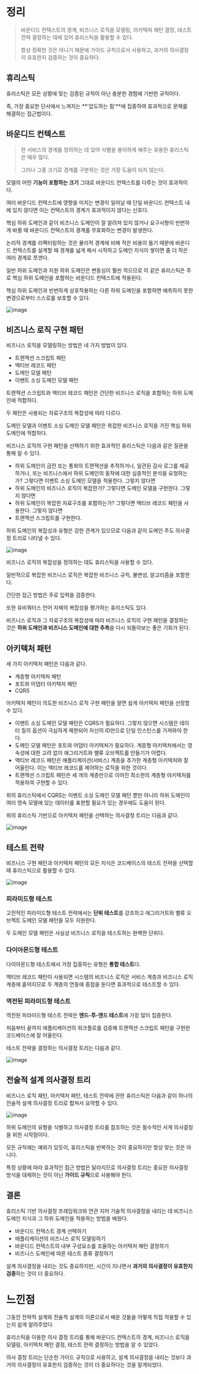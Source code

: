 # 정리

> 바운디드 컨텍스트의 경계, 비즈니스 로직을 모델링, 아키텍처 패턴 결정, 테스트 전략 결정하는 데에 있어 휴리스틱을 활용할 수 있다.
>
> 항상 정확한 것은 아니기 때문에 가이드 규칙으로서 사용하고, 과거의 의사결정이 유효한지 검증하는 것이 중요하다.



## 휴리스틱

휴리스틱은 모든 상황에 맞는 검증된 규칙이 아닌 충분한 경험에 기반한 규칙이다.

즉, 가장 중요한 단서에서 느껴지는 **'압도하는 힘'**에 집중하여 효과적으로 문제를 해결하는 접근법이다.



## 바운디드 컨텍스트

> 한 서비스의 경계를 정의하는 데 있어 식별을 용이하게 해주는 유용한 휴리스틱은 매우 많다.
>
> 그러나 그중 크기로 경계를 구분하는 것은 가장 도움이 되지 않는다.

모델의 어떤 **기능이 포함하는 크기** 그대로 바운디드 컨텍스트를 다루는 것이 효과적이다.

여러 바운디드 컨텍스트에 영향을 미치는 변경이 일어날 때 단일 바운디드 컨텍스트 내에 있지 않다면 이는 컨텍스트의 경계가 효과적이지 않다는 신호다.

핵심 하위 도메인과 같이 비즈니스 도메인이 잘 알려져 있지 않거나 요구사항이 빈번하게 바뀔 때 바운디드 컨텍스트의 경계를 무효화하는 변경이 발생한다.

논리적 경계를 리팩터링하는 것은 물리적 경계에 비해 적은 비용이 들기 때문에 바운디드 컨텍스트를 설계할 때 경계를 넓게 해서 시작하고 도메인 지식이 쌓이면 좀 더 작은 여러 경계로 쪼갠다.

일반 하위 도메인과 지원 하위 도메인은 변동싱이 훨씬 적으므로 이 같은 휴리스틱은 주로 핵심 하위 도메인을 포함하는 바운디드 컨텍스트에 적용된다.

핵심 하위 도메인과 빈번하게 상호작용하는 다른 하위 도메인을 포함하면 예측하지 못한 변경으로부터 스스로를 보호할 수 있다.

![image](https://user-images.githubusercontent.com/80632060/183826929-29abf394-a6d3-4ee4-a59b-fc4cb558c60a.png)

## 비즈니스 로직 구현 패턴

비즈니스 로직을 모델링하는 방법은 네 가지 방법이 있다.

- 트랜잭션 스크립트 패턴
- 액티브 레코드 패턴
- 도메인 모델 패턴
- 이벤트 소싱 도메인 모델 패턴

트랜잭션 스크립트와 액티브 레코드 패턴은 간단한 비즈니스 로직을 포함하는 하위 도메인에 적합하다.

두 패턴은 사용되는 자료구조의 복잡성에 따라 다르다.

도메인 모델과 이벤트 소싱 도메인 모델 패턴은 복잡한 비즈니스 로직을 가진 핵심 하위 도메인에 적합하다.

비즈니스 로직의 구현 패턴을 선택하기 위한 효과적인 휴리스틱은 다음과 같은 질문을 통해 알 수 있다.

- 하위 도메인이 금전 또는 통화의 트랜잭션을 추적하거나, 일관된 감사 로그를 제공하거나, 또는 비즈니스에서 하위 도메인의 동작에 대한 심층적인 분석을 요청하는가? 그렇다면 이벤트 소싱 도메인 모델을 적용한다. 그렇지 않다면
- 하위 도메인의 비즈니스 로직이 복잡한가? 그렇다면 도메인 모델을 구현한다. 그렇지 않다면
- 하위 도메인이 복잡한 자료구조를 포함하는가? 그렇다면 액티브 레코드 패턴을 사용한다. 그렇지 않다면
- 트랜잭션 스크립트를 구현한다.

하위 도메인의 복잡성과 유형은 강한 관계가 있으므로 다음과 같이 도메인 주도 의사결정 트리로 나타낼 수 있다.

![image](https://user-images.githubusercontent.com/80632060/183827121-267fa40c-6468-4662-bfcb-7734f4b0b26f.png)

비즈니스 로직의 복잡성을 정의하는 데도 휴리스틱을 사용할 수 있다.

일반적으로 복잡한 비즈니스 로직은 복잡한 비즈니스 규칙, 불변성, 알고리즘을 포함한다.

간단한 접근 방법은 주로 입력을 검증한다.

또한 유비쿼터스 언어 자체의 복잡성을 평가하는 휴리스틱도 있다.

비즈니스 로직과 그 자료구조의 복잡성에 따라 비즈니스 로직의 구현 패턴을 결정하는 것은 **하위 도메인과 비즈니스 도메인에 대한 추측**을 다시 되돌아보는 좋은 기회가 된다.



## 아키텍처 패턴

세 가지 아키텍처 패턴은 다음과 같다.

- 계층형 아키텍처 패턴
- 포트와 어댑터 아키텍처 패턴
- CQRS

아키텍처 패턴이 의도한 비즈니스 로직 구현 패턴을 알면 쉽게 아키텍처 패턴을 선정할 수 있다.

- 이벤트 소싱 도메인 모델 패턴은 CQRS가 필요하다. 그렇지 않으면 시스템은 데이터 질의 옵션이 극심하게 제한되어 자신의 ID만으로 단일 인스턴스를 가져와야 한다.
- 도메인 모델 패턴은 포트와 어댑터 아키텍처가 필요하다. 계층형 아키텍처에서는 영속성에 대한 고려 없이 애그리거트와 밸류 오브젝트를 만들기가 어렵다.
- 액티브 레코드 패턴은 애플리케이션(서비스) 계층을 추가한 계층형 아키텍처와 잘 어울린다. 이는 액티브 레코드를 제어하는 로직을 위한 것이다.
- 트랜잭션 스크립트 패턴은 세 개의 계층만으로 이어진 최소한의 계층형 아키텍처를 적용하여 구현할 수 있다.

위의 휴리스틱에서 CQRS는 이벤트 소싱 도메인 모델 패턴 뿐만 아니라 하위 도메인이 여러 영속 모델에 있는 데이터를 표현할 필요가 있는 경우에도 도움이 된다.

위의 휴리스틱 기반으로 아키텍처 패턴을 선택하는 의사결정 트리는 다음과 같다.

![image](https://user-images.githubusercontent.com/80632060/183827182-6a6819d5-7edf-473e-aa75-6d42a31e8e70.png)

## 테스트 전략

비즈니스 구현 패턴과 아키텍처 패턴의 모든 지식은 코드베이스의 테스트 전략을 선택할 때 휴리스틱으로 활용할 수 있다.

![image](https://user-images.githubusercontent.com/80632060/183826052-6d30a027-24c8-40ca-9a96-478afa030b3b.png)

### 피라미드형 테스트

고전적인 피라미드형 테스트 전략에서는 **단위 테스트**를 강조하고 애그리거트와 밸류 오브젝트 도메인 모델 패턴을 모두 지원한다.

두 도메인 모델 패턴은 사실상 비즈니스 로직을 테스트하는 완벽한 단위다.



### 다이아몬드형 테스트

다이아몬드형 테스트에서 가장 집중하는 유형은 **통합 테스트**다.

액티브 레코드 패턴이 사용되면 시스템의 비즈니스 로직은 서비스 계층과 비즈니스 로직 계층에 흩어지므로 두 계층의 연동에 중점을 둔다면 효과적으로 테스트할 수 있다.



### 역전된 피라미드형 테스트

역전된 피라미드형 테스트 전략은 **엔드-투-엔드 테스트**에 가장 많이 집중한다.

처음부터 끝까지 애플리케이션의 워크플로를 검증해 트랜잭션 스크립트 패턴을 구현한 코드베이스에 잘 어울린다.



테스트 전략을 결정하는 의사결정 트리는 다음과 같다.

![image](https://user-images.githubusercontent.com/80632060/183827283-893ad7e6-b4e6-4707-bd51-eb000700aa05.png)

## 전술적 설계 의사결정 트리

비즈니스 로직 패턴, 아키텍처 패턴, 테스트 전략에 관한 휴리스틱은 다음과 같이 하나의 전술적 설계 의사결정 트리로 합쳐서 요약할 수 있다.

![image](https://user-images.githubusercontent.com/80632060/183827344-b9e4f641-e69c-4733-921b-0962436d8aaa.png)

하위 도메인의 유형을 식별하고 의사결정 트리를 참조하는 것은 필수적인 서계 의사결정을 위한 시작점이다.

모든 규칙에는 예외가 있듯이, 휴리스틱을 반복하는 것이 중요하지만 항상 맞는 것은 아니다.

특정 상황에 따라 효과적인 접근 방법은 달라지므로 의사결정 트리는 중요한 의사결정 방식을 대체하는 것이 아닌 **가이드 규칙**으로 사용해야 한다.



## 결론

휴리스틱 기반 의사결정 프레임워크와 연관 지어 기술적 의사결정을 내리는 데 비즈니스 도메인 지식과 그 하위 도메인을 적용하는 방법을 배웠다.

- 바운디드 컨텍스트 경계 선택하기
- 애플리케이션의 비즈니스 로직 모델링하기
- 바운디드 컨텍스트의 내부 구성요소를 조율하는 아키텍처 패턴 결정하기
- 비즈니스 도메인에 따른 테스트 종류 결정하기

설계 의사결정을 내리는 것도 중요하지만, 시간이 지나면서 **과거의 의사결정이 유효한지 검증**하는 것이 더 중요하다.



# 느낀점

그동안 전략적 설계와 전술적 설계의 이론으로서 배운 것들을 어떻게 직접 적용할 수 있는지 쉽게 알려주었다.

휴리스틱을 이용한 의사 결정 트리를 통해 바운디드 컨텍스트의 경계, 비즈니스 로직을 모델링, 아키텍처 패턴 결정, 테스트 전략 결정하는 방법을 알 수 있었다.

의사 결정 트리는 단순한 가이드 규칙으로 사용하고, 설계 의사결정을 내리는 것보다 과거의 의사결정이 유효한지 검증하는 것이 더 중요하다는 것을 알게되었다.